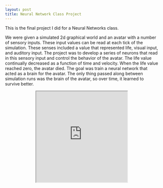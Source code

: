 ```yaml
---
layout: post
title: Neural Network Class Project
---
```

This is the final project I did for a Neural Networks class.

We were given a simulated 2d graphical world and an avatar with a number of sensory inputs. These input values can be read at each tick of the simulation. These senses included a value that represented life, visual input, and auditory input. The project was to develop a series of neurons that read in this sensory input and control the behavior of the avatar. The life value continually decreased as a function of time and velocity. When the life value reached zero, the avatar died. The
goal was train a neural network that acted as a brain for the avatar. The only thing passed along between simulation runs was the brain of the avatar, so over time, it learned to survive better.

<center>
  <iframe width="300" height="300" src="https://www.youtube.com/embed/9suECda4XOE" allowfullscreen=""></iframe>
<center>

